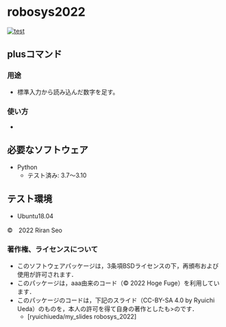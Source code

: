 # robosys2022
[![test](https://github.com/lilanlaiwei/robosys2022/actions/workflows/test.yml/badge.svg)](https://github.com/lilanlaiwei/robosys2022/actions/workflows/test.yml)

## plusコマンド

### 用途
* 標準入力から読み込んだ数字を足す。


### 使い方
*  



## 必要なソフトウェア
* Python
  * テスト済み: 3.7～3.10

## テスト環境
* Ubuntu18.04

©　2022 Riran Seo

### 著作権、ライセンスについて
 * このソフトウェアパッケージは，3条項BSDライセンスの下，再頒布および使用が許可されます．
 * このパッケージは，aaa由来のコード（© 2022 Hoge Fuge）を利用しています．
 * このパッケージのコードは，下記のスライド（CC-BY-SA 4.0 by Ryuichi Ueda）のものを，本人の許可を得て自身の著作としたも>のです．
      * [ryuichiueda/my_slides robosys_2022]
